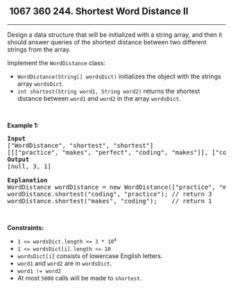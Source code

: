 <h2> 1067 360
244. Shortest Word Distance II</h2><hr><div><p>Design a data structure that will be initialized with a string array, and then it should answer queries of the shortest distance between two different strings from the array.</p>

<p>Implement the <code>WordDistance</code> class:</p>

<ul>
	<li><code>WordDistance(String[] wordsDict)</code> initializes the object with the strings array <code>wordsDict</code>.</li>
	<li><code>int shortest(String word1, String word2)</code> returns the shortest distance between <code>word1</code> and <code>word2</code> in the array <code>wordsDict</code>.</li>
</ul>

<p>&nbsp;</p>
<p><strong class="example">Example 1:</strong></p>

<pre><strong>Input</strong>
["WordDistance", "shortest", "shortest"]
[[["practice", "makes", "perfect", "coding", "makes"]], ["coding", "practice"], ["makes", "coding"]]
<strong>Output</strong>
[null, 3, 1]

<strong>Explanation</strong>
WordDistance wordDistance = new WordDistance(["practice", "makes", "perfect", "coding", "makes"]);
wordDistance.shortest("coding", "practice"); // return 3
wordDistance.shortest("makes", "coding");    // return 1
</pre>

<p>&nbsp;</p>
<p><strong>Constraints:</strong></p>

<ul>
	<li><code>1 &lt;= wordsDict.length &lt;= 3 * 10<sup>4</sup></code></li>
	<li><code>1 &lt;= wordsDict[i].length &lt;= 10</code></li>
	<li><code>wordsDict[i]</code> consists of lowercase English letters.</li>
	<li><code>word1</code> and <code>word2</code> are in <code>wordsDict</code>.</li>
	<li><code>word1 != word2</code></li>
	<li>At most <code>5000</code> calls will be made to <code>shortest</code>.</li>
</ul>
</div>